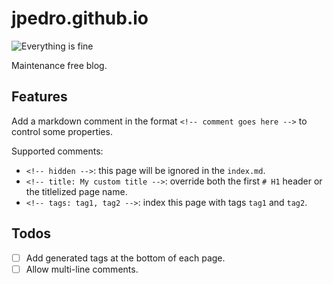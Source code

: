 # jpedro.github.io

![Everything is fine](https://img.shields.io/badge/This_shit_is_amazing-Even_more_amazing:_you_are_reading_this!-brightgreen)


Maintenance free blog.


## Features

Add a markdown comment in the format `<!-- comment goes here -->`  to control
some properties.

Supported comments:

- `<!-- hidden -->`: this page will be ignored in the `index.md`.
- `<!-- title: My custom title -->`: override both the first `# H1` header or
  the titlelized page name.
- `<!-- tags: tag1, tag2 -->`: index this page with tags `tag1` and `tag2`.


## Todos

- [ ] Add generated tags at the bottom of each page.
- [ ] Allow multi-line comments.
